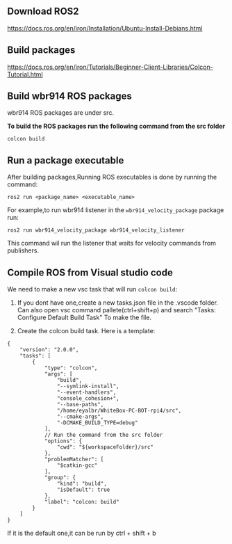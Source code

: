 ## Download ROS2

https://docs.ros.org/en/iron/Installation/Ubuntu-Install-Debians.html

## Build packages

https://docs.ros.org/en/iron/Tutorials/Beginner-Client-Libraries/Colcon-Tutorial.html

## Build wbr914 ROS packages

wbr914 ROS packages are under src.

**To build the ROS packages run the following command from the src folder**

```
colcon build
```

## Run a package executable

After building packages,Running ROS executables is done by running the command:

```shell
ros2 run <package_name> <executable_name>
```

For example,to run wbr914 listener in the `wbr914_velocity_package` package run:

```shell
ros2 run wbr914_velocity_package wbr914_velocity_listener 
```

This command wil run the listener that waits for velocity commands from publishers.


## Compile ROS from Visual studio code

We need to make a new vsc task that will run `colcon build`:

1) If you dont have one,create a new tasks.json file in the .vscode folder.
Can also open vsc command pallete(ctrl+shift+p) and search  "Tasks: Configure Default Build Task" To make the file.

2) Create the colcon build task. Here is a template:

```
{
	"version": "2.0.0",
	"tasks": [
		{
			"type": "colcon",
			"args": [
				"build",
				"--symlink-install",
				"--event-handlers",
				"console_cohesion+",
				"--base-paths",
				"/home/eyalbr/WhiteBox-PC-BOT-rpi4/src",
				"--cmake-args",
				"-DCMAKE_BUILD_TYPE=debug"
			],
			// Run the command from the src folder
			"options": {
				"cwd": "${workspaceFolder}/src"
			},
			"problemMatcher": [
				"$catkin-gcc"
			],
			"group": {
				"kind": "build",
				"isDefault": true
			},
			"label": "colcon: build"
		}
	]
}
```

If it is the default one,it can be run by ctrl + shift + b
